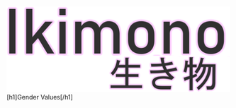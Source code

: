 ![ikimono](https://github.com/theopathy/Dusk/blob/master/projects/Ikimono/misc/Ikimono.png?raw=true)
[h1]Gender Values[/h1]

